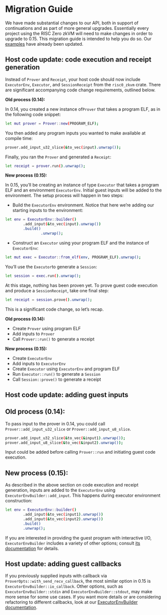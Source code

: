 # Migration Guide

We have made substantial changes to our API, both in support of continuations and as part of more general upgrades. Essentially every project using the RISC Zero zkVM will need to make changes in order to upgrade to 0.15. This migration guide is intended to help you do so. Our [examples](https://github.com/risc0/risc0/tree/main/examples) have already been updated.

## Host code update: code execution and receipt generation

Instead of `Prover` and `Receipt`, your host code should now include `ExecutorEnv`,  `Executor`, and `SessionReceipt` from the  `risc0_zkvm` crate. There are significant accompanying code change requirements, outlined below.

 **Old process (0.14):**

In 0.14, you created a new instance of`Prover` that takes a program ELF, as in the following code snippet:

```bash
let mut prover = Prover::new(PROGRAM_ELF);
```

You then added any program inputs you wanted to make available at compile time:

```bash
prover.add_input_u32_slice(&to_vec(input).unwrap());
```

Finally, you ran the `Prover` and generated a `Receipt`:

```bash
let receipt = prover.run().unwrap();
```

**********New process (0.15):**********

In 0.15, you’ll be creating an instance of type `Executor` that takes a program ELF and an environment `ExecutorEnv`. Initial guest inputs will be added to the environment. The setup process will happen in two steps:

- Build the `ExecutorEnv` environment. Notice that here we’re adding our starting inputs to the environment:

```bash
let env = ExecutorEnv::builder()
		.add_input(&to_vec(input).unwrap())
		.build()
                .unwrap();
```

- Construct an `Executor` using your program ELF and the instance of `ExecutorEnv`:

```bash
let mut exec = Executor::from_elf(env, PROGRAM_ELF).unwrap();
```

You’ll use the `Executor`to generate a `Session`:

```bash
let session = exec.run().unwrap();
```

At this stage, nothing has been proven yet. To prove guest code execution and produce a `SessionReceipt`, take one final step:

```bash
let receipt = session.prove().unwrap();
```

This is a significant code change, so let’s recap.

**Old process (0.14):**

- Create `Prover` using program ELF
- Add inputs to `Prover`
- Call `Prover::run()` to generate a receipt

**New process (0.15):**

- Create `ExecutorEnv`
- Add inputs to `ExecutorEnv`
- Create `Executor` using `ExecutorEnv` and program ELF
- Run `Executor::run()` to generate a `Session`
- Call `Session::prove()` to generate a receipt

## Host code update: adding guest inputs

## Old process (0.14):

To pass input to the prover in 0.14, you could call `Prover::add_input_u32_slice` or `Prover::add_input_u8_slice`.

```bash
prover.add_input_u32_slice(&to_vec(&input1).unwrap());
prover.add_input_u8_slice(&to_vec(&input2).unwrap());
```

Input could be added before calling `Prover::run` and initiating guest code execution.

## New process (0.15):

As described in the above section on code execution and receipt generation, inputs are added to the `ExecutorEnv` using `ExecutorEnvBuilder::add_input`. This happens during executor environment construction:

```bash
let env = ExecutorEnv::builder()
        .add_input(&to_vec(input1).unwrap())
        .add_input(&to_vec(input2).unwrap())
        .build()
        .unwrap();
```

If you are interested in providing the guest program with interactive I/O, `ExecutorEnvBuilder` includes a variety of other options; consult [its documentation](https://docs.rs/risc0-zkvm/latest/risc0_zkvm/struct.ExecutorEnvBuilder.html) for details.

## Host update: adding guest callbacks

If you previously supplied inputs with callback via `ProverOpts::with_send_recv_callback`, the most similar option in 0.15 is `ExecutorEnvBuilder::io_callback`. Other options, such as `ExecutorEnvBuilder::stdin` and `ExecutorEnvBuilder::stdout`, may make more sense for some use cases. If you want more details or are considering refactoring to different callbacks, look at our [ExecutorEnvBuilder documentation](https://docs.rs/risc0-zkvm/latest/risc0_zkvm/struct.ExecutorEnvBuilder.html).
